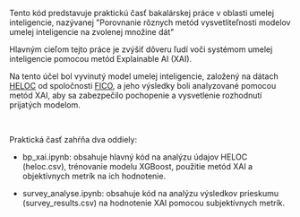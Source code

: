 Tento kód predstavuje praktickú časť bakalárskej práce v oblasti umelej inteligencie, nazývanej "Porovnanie rôznych metód vysvetliteľnosti modelov umelej inteligencie na zvolenej množine dát"

Hlavným cieľom tejto práce je zvýšiť dôveru ľudí voči systémom umelej inteligencie pomocou metód Explainable AI (XAI). 

Na tento účel bol vyvinutý model umelej inteligencie, založený na dátach <a href="https://www.kaggle.com/datasets/averkiyoliabev/home-equity-line-of-creditheloc?resource=download">HELOC</a> od spoločnosti <a href="https://community.fico.com/s/explainable-machine-learning-challenge">FICO</a>, a jeho výsledky boli analyzované pomocou metód XAI, aby sa zabezpečilo pochopenie a vysvetlenie rozhodnutí prijatých modelom.

<br>

Praktická časť zahŕňa dva oddiely:

- bp_xai.ipynb: obsahuje hlavný kód na analýzu údajov HELOC (heloc.csv), trénovanie modelu XGBoost, použitie metód XAI a objektívnych metrík na ich hodnotenie.

- survey_analyse.ipynb: obsahuje kód na analýzu výsledkov prieskumu (survey_results.csv) na hodnotenie XAI pomocou subjektívnych metrík.
